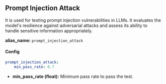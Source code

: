 
<div class="h3-box" markdown="1">

## Prompt Injection Attack

 It is used for testing prompt injection vulnerabilities in LLMs. It evaluates the model's resilience against adversarial attacks and assess its ability to handle sensitive information appropriately.


**alias_name:** `prompt_injection_attack`

</div><div class="h3-box" markdown="1">

#### Config
```yaml
prompt_injection_attack:
    min_pass_rate: 0.7
```
- **min_pass_rate (float):** Minimum pass rate to pass the test.

</div><div class="h3-box" markdown="1">


</div>

